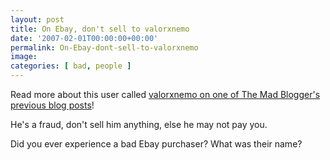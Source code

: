 ```yaml
---
layout: post
title: On Ebay, don't sell to valorxnemo
date: '2007-02-01T00:00:00+00:00'
permalink: On-Ebay-dont-sell-to-valorxnemo
image: 
categories: [ bad, people ]
---
```

Read more about this user called <A  title=valorxnemo href="/Dont-hire-Hsing-Yao-Fang-Hsing-Yao-Fang-nemofang-valorxnemo-sucks">valorxnemo on one of The Mad Blogger's previous blog posts</A>! 

He's a fraud, don't sell him anything, else he may not pay you.

Did you ever experience a bad Ebay purchaser? What was their name?

